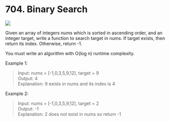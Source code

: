 # 704. Binary Search

![](https://img.shields.io/badge/LeetCode-FFA116.svg?style=for-the-badge&logo=LeetCode&logoColor=white)

Given an array of integers nums which is sorted in ascending order, and an integer target, write a function to search target in nums. If target exists, then return its index. Otherwise, return -1.

You must write an algorithm with O(log n) runtime complexity.

Example 1:

> Input: nums = [-1,0,3,5,9,12], target = 9  
> Output: 4  
> Explanation: 9 exists in nums and its index is 4  

Example 2:

> Input: nums = [-1,0,3,5,9,12], target = 2  
> Output: -1  
> Explanation: 2 does not exist in nums so return -1  